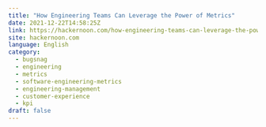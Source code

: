 ```yaml
---
title: "How Engineering Teams Can Leverage the Power of Metrics"
date: 2021-12-22T14:58:25Z
link: https://hackernoon.com/how-engineering-teams-can-leverage-the-power-of-metrics?source=rss&utm_medium=RSS&utm_source=news.12bit.vn
site: hackernoon.com
language: English
category:
  - bugsnag
  - engineering
  - metrics
  - software-engineering-metrics
  - engineering-management
  - customer-experience
  - kpi
draft: false
---
```

